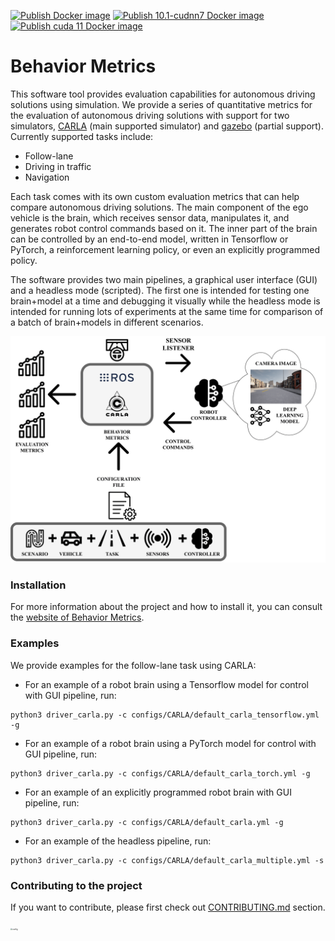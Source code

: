 [![Publish Docker image](https://github.com/JdeRobot/BehaviorMetrics/actions/workflows/main.yml/badge.svg)](https://github.com/JdeRobot/BehaviorMetrics/actions/workflows/main.yml)
[![Publish 10.1-cudnn7 Docker image](https://github.com/JdeRobot/BehaviorMetrics/actions/workflows/generate_docker_10_1_cudnn7.yml/badge.svg)](https://github.com/JdeRobot/BehaviorMetrics/actions/workflows/generate_docker_10_1_cudnn7.yml)
[![Publish cuda 11 Docker image](https://github.com/JdeRobot/BehaviorMetrics/actions/workflows/generate_docker_cuda_11.yml/badge.svg)](https://github.com/JdeRobot/BehaviorMetrics/actions/workflows/generate_docker_cuda_11.yml)
# Behavior Metrics

This software tool provides evaluation capabilities for autonomous driving solutions using simulation. 
We provide a series of quantitative metrics for the evaluation of autonomous driving solutions with support for two simulators, [CARLA](https://carla.org/) (main supported simulator) and [gazebo](https://gazebosim.org/home) (partial support).
Currently supported tasks include:

* Follow-lane
* Driving in traffic
* Navigation

Each task comes with its own custom evaluation metrics that can help compare autonomous driving solutions.
The main component of the ego vehicle is the brain, which receives sensor data, manipulates it, and generates robot control commands based on it. 
The inner part of the brain can be controlled by an end-to-end model, written in Tensorflow or PyTorch, a reinforcement learning policy, or even an explicitly programmed policy.

The software provides two main pipelines, a graphical user interface (GUI) and a headless mode (scripted). 
The first one is intended for testing one brain+model at a time and debugging it visually while the headless mode is intended for running lots of experiments at the same time for comparison of a batch of brain+models in different scenarios.


![alt text](./assets/behavior_metrics_paper_behavior_metrics_full_architecture.png)


### Installation

For more information about the project and how to install it, you can consult the [website of Behavior Metrics](https://jderobot.github.io/BehaviorMetrics/). 

### Examples

We provide examples for the follow-lane task using CARLA:

* For an example of a robot brain using a Tensorflow model for control with GUI pipeline, run:

```
python3 driver_carla.py -c configs/CARLA/default_carla_tensorflow.yml -g
```

* For an example of a robot brain using a PyTorch model for control with GUI pipeline, run:

```
python3 driver_carla.py -c configs/CARLA/default_carla_torch.yml -g
```

* For an example of an explicitly programmed robot brain with GUI pipeline, run:

```
python3 driver_carla.py -c configs/CARLA/default_carla.yml -g
```

* For an example of the headless pipeline, run:

```
python3 driver_carla.py -c configs/CARLA/default_carla_multiple.yml -s
```

### Contributing to the project

If you want to contribute, please first check out [CONTRIBUTING.md](CONTRIBUTING.md) section.

<img src="https://jderobot.github.io/assets/images/projects/neural_behavior/autonomous.jpeg" alt="config" style="zoom:20%;" />

